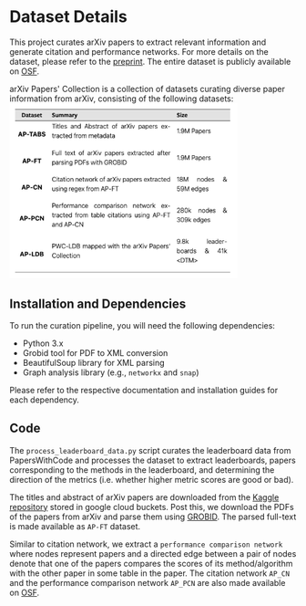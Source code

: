 # Dataset Details

This project curates arXiv papers to extract relevant information and generate citation and performance networks. For more details on the dataset, please refer to the [preprint](https://arxiv.org/abs/2401.06233). The entire dataset is publicly available on [OSF](https://osf.io/9v2py/?view_only=6f91b0b510df498ba01595f8f278f94c).  

arXiv Papers' Collection is a collection of datasets curating diverse paper information from arXiv, consisting of the following datasets:  
<img src="../figures/datasetsummary.png" alt="Dataset summary" width="400"/>  


## Installation and Dependencies

To run the curation pipeline, you will need the following dependencies:
- Python 3.x
- Grobid tool for PDF to XML conversion
- BeautifulSoup library for XML parsing
- Graph analysis library (e.g., `networkx` and `snap`)

Please refer to the respective documentation and installation guides for each dependency.


## Code
The `process_leaderboard_data.py` script curates the leaderboard data from PapersWithCode and processes the dataset to extract leaderboards, papers corresponding to the methods in the leaderboard, and determining the direction of the metrics (i.e. whether higher metric scores are good or bad).  

The titles and abstract of arXiv papers are downloaded from the [Kaggle repository](https://www.kaggle.com/datasets/Cornell-University/arxiv) stored in google cloud buckets. Post this, we download the PDFs of the papers from arXiv and parse them using [GROBID](https://github.com/kermitt2/grobid). The parsed full-text is made available as `AP-FT` dataset.  

Similar to citation network, we extract a `performance comparison network` where nodes represent papers and a directed edge between a pair of nodes denote that one of the papers compares the scores of its method/algorithm with the other paper in some table in the paper. The citation network `AP_CN` and the performance comparison network `AP_PCN` are also made available on [OSF](https://osf.io/9v2py/?view_only=6f91b0b510df498ba01595f8f278f94c).